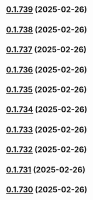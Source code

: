 ## [0.1.739](https://github.com/binary-braids/terraform-oracle/compare/v0.1.738...v0.1.739) (2025-02-26)



## [0.1.738](https://github.com/binary-braids/terraform-oracle/compare/v0.1.737...v0.1.738) (2025-02-26)



## [0.1.737](https://github.com/binary-braids/terraform-oracle/compare/v0.1.736...v0.1.737) (2025-02-26)



## [0.1.736](https://github.com/binary-braids/terraform-oracle/compare/v0.1.735...v0.1.736) (2025-02-26)



## [0.1.735](https://github.com/binary-braids/terraform-oracle/compare/v0.1.734...v0.1.735) (2025-02-26)



## [0.1.734](https://github.com/binary-braids/terraform-oracle/compare/v0.1.733...v0.1.734) (2025-02-26)



## [0.1.733](https://github.com/binary-braids/terraform-oracle/compare/v0.1.732...v0.1.733) (2025-02-26)



## [0.1.732](https://github.com/binary-braids/terraform-oracle/compare/v0.1.731...v0.1.732) (2025-02-26)



## [0.1.731](https://github.com/binary-braids/terraform-oracle/compare/v0.1.730...v0.1.731) (2025-02-26)



## [0.1.730](https://github.com/binary-braids/terraform-oracle/compare/v0.1.729...v0.1.730) (2025-02-26)



